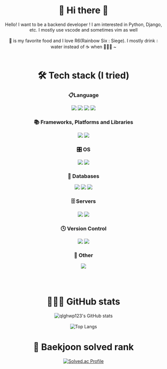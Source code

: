 <!--
**qlghwp123/qlghwp123** is a ✨ _special_ ✨ repository because its `README.md` (this file) appears on your GitHub profile.

Here are some ideas to get you started:

- 🔭 I’m currently working on ...
- 🌱 I’m currently learning ...
- 👯 I’m looking to collaborate on ...
- 🤔 I’m looking for help with ...
- 💬 Ask me about ...
- 📫 How to reach me: ...
- 😄 Pronouns: ...
- ⚡ Fun fact: ...
-->

<div align="center">
  
  # 👋 Hi there 👋  
  Hello! I want to be a backend developer ! 
  I am interested in Python, Django, etc.
  I mostly use vscode and sometimes vim as well  
  <br>
  🍕 is my favorite food and I love R6(Rainbow Six : Siege). 
  I mostly drink 💧 water instead of ☕️ when 👨🏻‍💻 ~
  <br><br>
  
  # 🛠️ Tech stack (I tried)
  ### 📋Language
  <img src="https://img.shields.io/badge/c-%2300599C.svg?style=for-the-badge&logo=c&logoColor=white">
  <img src="https://img.shields.io/badge/python-3670A0?style=for-the-badge&logo=python&logoColor=ffdd54">
  <img src="https://img.shields.io/badge/html5-E34F26?style=for-the-badge&logo=html5&logoColor=white">
  <img src="https://img.shields.io/badge/css3-%231572B6.svg?style=for-the-badge&logo=css3&logoColor=white">

  
  ### 📚 Frameworks, Platforms and Libraries
  <img src="https://img.shields.io/badge/django-%23092E20.svg?style=for-the-badge&logo=django&logoColor=white">
  <img src="https://img.shields.io/badge/bootstrap-%23563D7C.svg?style=for-the-badge&logo=bootstrap&logoColor=white">
  
  
  ### 🎛️ OS
  <img src="https://img.shields.io/badge/Windows-0078D6?style=for-the-badge&logo=windows&logoColor=white">
  <img src="https://img.shields.io/badge/Ubuntu-E95420?style=for-the-badge&logo=ubuntu&logoColor=white">
  
  
  ### 💾 Databases
  <img src="https://img.shields.io/badge/mysql-%2300f.svg?style=for-the-badge&logo=mysql&logoColor=white">
  <img src="https://img.shields.io/badge/MariaDB-003545?style=for-the-badge&logo=mariadb&logoColor=white">
  <img src="https://img.shields.io/badge/sqlite-%2307405e.svg?style=for-the-badge&logo=sqlite&logoColor=white">
  
  
  ### 🗄️ Servers
  <img src="https://img.shields.io/badge/gunicorn-%298729.svg?style=for-the-badge&logo=gunicorn&logoColor=white">
  <img src="https://img.shields.io/badge/nginx-%23009639.svg?style=for-the-badge&logo=nginx&logoColor=white">
  
  
  ### 🕓 Version Control
  <img src="https://img.shields.io/badge/git-F05032?style=for-the-badge&logo=git&logoColor=white">
  <img src="https://img.shields.io/badge/github-181717?style=for-the-badge&logo=github&logoColor=white">
  
  
  ### 🥅 Other
  <img src="https://img.shields.io/badge/-RaspberryPi-C51A4A?style=for-the-badge&logo=Raspberry-Pi">
  
  <br><br>
  
# 👨🏻‍💻 GitHub stats
![qlghwp123's GitHub stats](https://github-readme-stats.vercel.app/api?username=qlghwp123&show_icons=true&theme=swift)   
<br>
![Top Langs](https://github-readme-stats.vercel.app/api/top-langs/?username=qlghwp123&layout=compact&theme=swift) 
    
# 🏅 Baekjoon solved rank
[![Solved.ac Profile](http://mazassumnida.wtf/api/generate_badge?boj=anggimotti123)](https://solved.ac/anggimotti123)  
  
  
</div>

